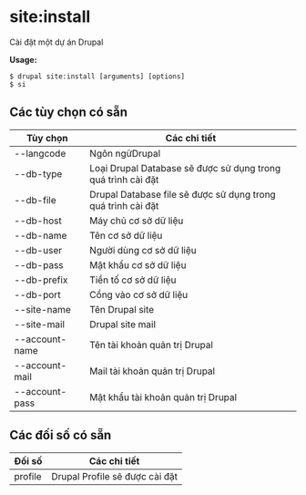 # site:install
Cài đặt một dự án Drupal

**Usage:**
```
$ drupal site:install [arguments] [options]
$ si  
```

## Các tùy chọn có sẵn
Tùy chọn | Các chi tiết
-------|-------------
--langcode | Ngôn ngữDrupal
--db-type | Loại Drupal Database sẽ được sử dụng trong quá trình cài đặt
--db-file | Drupal Database file sẽ được sử dụng trong quá trình cài đặt
--db-host | Máy chủ cơ sở dữ liệu
--db-name | Tên cơ sở dữ liệu
--db-user | Người dùng cơ sở dữ liệu
--db-pass | Mật khẩu cơ sở dữ liệu
--db-prefix | Tiền tố cơ sở dữ liệu
--db-port | Cổng vào cơ sở dữ liệu
--site-name | Tên Drupal site
--site-mail | Drupal site mail
--account-name | Tên tài khoản quản trị Drupal
--account-mail | Mail tài khoản quản trị Drupal
--account-pass | Mật khẩu tài khoản quản trị Drupal

## Các đối số có sẵn
Đối số | Các chi tiết
---------|-------------
profile | Drupal Profile sẽ được cài đặt
